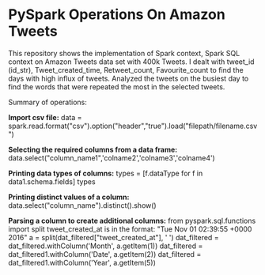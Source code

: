 # PySpark Operations On Amazon Tweets
This repository shows the implementation of Spark context, Spark SQL context on Amazon Tweets data set with 400k Tweets. I dealt with tweet_id (id_str), Tweet_created_time, Retweet_count, Favourite_count to find the days with high influx of tweets. 
Analyzed the tweets on the busiest day to find the words that were repeated the most in the selected tweets.

Summary of operations:

**Import csv file:**
data = spark.read.format("csv").option("header","true").load("filepath/filename.csv")

**Selecting the required columns from a data frame:**
data.select("column_name1",'colname2','colname3','colname4')

**Printing data types of columns:**
types = [f.dataType for f in data1.schema.fields]
types

**Printing distinct values of a column:**
data.select("column_name").distinct().show()

**Parsing a column to create additional columns:**
from pyspark.sql.functions import split
tweet_created_at is in the format: "Tue Nov 01 02:39:55 +0000 2016"
a = split(dat_filtered["tweet_created_at"], ' ')
dat_filtered = dat_filtered.withColumn('Month', a.getItem(1))
dat_filtered = dat_filtered1.withColumn('Date', a.getItem(2))
dat_filtered = dat_filtered1.withColumn('Year', a.getItem(5))
